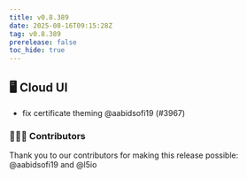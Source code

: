```yaml
---
title: v0.8.389
date: 2025-08-16T09:15:28Z
tag: v0.8.389
prerelease: false
toc_hide: true
---
```


## 🖥 Cloud UI

- fix certificate theming @aabidsofi19 (#3967)

### 👨🏽‍💻 Contributors

Thank you to our contributors for making this release possible:
@aabidsofi19 and @l5io


